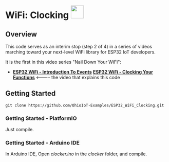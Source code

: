 # WiFi: Clocking <img src="https://www.ohioiot.com/images/logo.jpg" width=40px >


## Overview

This code serves as an interim stop (step 2 of 4) in a series of videos marching toward your next-level WiFi library for ESP32 IoT developers.  

It is the first in this video series "Nail Down Your WiFi":
- **[ESP32 WiFi - Introduction To Events](https://www.youtube.com/watch?v=AT4uNl0lJK8)**
  **[ESP32 WiFi - Clocking Your Functions]([tbd])** <---- the video that explains this code


## Getting Started
```
git clone https://github.com/OhioIoT-Examples/ESP32_WiFi_Clocking.git
```


### Getting Started - PlatformIO
Just compile.


### Getting Started - Arduino IDE 
In Arduino IDE, Open *clocker.ino* in the *clocker* folder, and compile.
